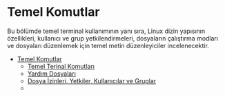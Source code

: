 # Temel Komutlar

Bu bölümde temel terminal kullanımının yanı sıra, Linux dizin yapısının özellikleri, kullanıcı ve grup yetkilendirmeleri, dosyaların çalıştırma modları ve dosyaları düzenlemek için temel metin düzenleyiciler incelenecektir.


* [Temel Komutlar](temel_komutlar/temel.html)
    * [Temel Terinal Komutları](temel_komutlar/temel_komutlar.md)
    * [Yardım Dosyaları](temel_komutlar/yardim_dosyalari.md)
    * [Dosya İzinleri, Yetkiler, Kullanıcılar ve Gruplar](temel_komutlar/yetkiler.md)
    * 